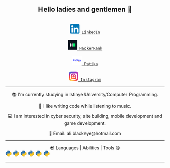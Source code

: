 <nav><h2 align="center">Hello ladies and gentlemen 👋</h2></nav>

<div class="baglantilar" align="center">
<code>       
<a href="https://www.linkedin.com/in/ali-karag%C3%B6z-259809225/"><img alt="LinkedIn" width="30" height="30" src="https://raw.githubusercontent.com/aliblackeye/aliblackeye/main/linkedin.png"/> LinkedIn</a>
</code>
&nbsp;
<code>
<a href="https://www.hackerrank.com/ali_blackeye/"><img alt="HackerRank" width="30" height="30" src="https://raw.githubusercontent.com/aliblackeye/aliblackeye/main/hackerrank.png"/> HackerRank</a>
</code>
&nbsp;    
<code>
<a href="https://app.patika.dev/aliblackeye"><img alt="Patika" width="30" height="30" src="https://raw.githubusercontent.com/aliblackeye/aliblackeye/main/patikaLogo.png"/> Patika</a>
</code>
&nbsp;
<code>
<a href="https://www.instagram.com/aliblackeye" title="Instagram" rel="nofollow"><img width="30" src="https://raw.githubusercontent.com/aliblackeye/aliblackeye/main/instagram.png" style="max-width: 100%;"> Instagram</a>
</code>      
      
</div>



<hr>

<div class="tanitim" align="center">
<p>📚 I'm currently studying in Istinye University/Computer Programming.</p>
<p>🤗 I like writing code while listening to music.</p>
<p>💻 I am interested in cyber security, site building, mobile development and game development.</p>
<p>💬 Email: ali.blackeye@hotmail.com</p>
</div>

<hr>
<div align="center">😎 Languages | Abilities | Tools 😋</div>
<img src="https://raw.githubusercontent.com/aliblackeye/aliblackeye/main/python.png" width="20" height="20"></img>
<img src="https://raw.githubusercontent.com/aliblackeye/aliblackeye/main/python.png" width="20" height="20"></img>
<img src="https://raw.githubusercontent.com/aliblackeye/aliblackeye/main/python.png" width="20" height="20"></img>
<img src="https://raw.githubusercontent.com/aliblackeye/aliblackeye/main/python.png" width="20" height="20"></img>
<img src="https://raw.githubusercontent.com/aliblackeye/aliblackeye/main/python.png" width="20" height="20"></img>
<img src="https://raw.githubusercontent.com/aliblackeye/aliblackeye/main/python.png" width="20" height="20"></img>


<hr>
